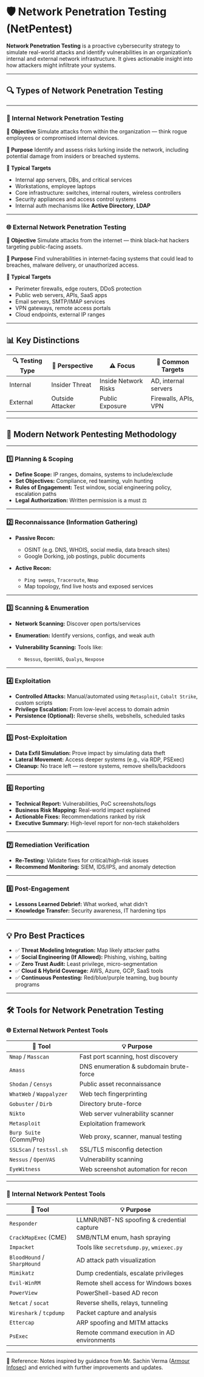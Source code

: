 
# 🛡️ Network Penetration Testing (NetPentest)

**Network Penetration Testing** is a proactive cybersecurity strategy to simulate real-world attacks and identify vulnerabilities in an organization’s internal and external network infrastructure. It gives actionable insight into how attackers might infiltrate your systems.

---

## 🔍 Types of Network Penetration Testing

---

### 🔐 Internal Network Penetration Testing

**🎯 Objective**
Simulate attacks from within the organization — think rogue employees or compromised internal devices.

**📌 Purpose**
Identify and assess risks lurking inside the network, including potential damage from insiders or breached systems.

**🎯 Typical Targets**

* Internal app servers, DBs, and critical services
* Workstations, employee laptops
* Core infrastructure: switches, internal routers, wireless controllers
* Security appliances and access control systems
* Internal auth mechanisms like **Active Directory**, **LDAP**

---

### 🌐 External Network Penetration Testing

**🎯 Objective**
Simulate attacks from the internet — think black-hat hackers targeting public-facing assets.

**📌 Purpose**
Find vulnerabilities in internet-facing systems that could lead to breaches, malware delivery, or unauthorized access.

**🎯 Typical Targets**

* Perimeter firewalls, edge routers, DDoS protection
* Public web servers, APIs, SaaS apps
* Email servers, SMTP/IMAP services
* VPN gateways, remote access portals
* Cloud endpoints, external IP ranges

---

## 📊 Key Distinctions

| 🔍 Testing Type | 👀 Perspective   | ⚠️ Focus             | 🎯 Common Targets    |
| --------------- | ---------------- | -------------------- | -------------------- |
| Internal        | Insider Threat   | Inside Network Risks | AD, internal servers |
| External        | Outside Attacker | Public Exposure      | Firewalls, APIs, VPN |

---

## 🚀 Modern Network Pentesting Methodology

---

### 1️⃣ Planning & Scoping

* **Define Scope:** IP ranges, domains, systems to include/exclude
* **Set Objectives:** Compliance, red teaming, vuln hunting
* **Rules of Engagement:** Test window, social engineering policy, escalation paths
* **Legal Authorization:** Written permission is a must ⚖️

---

### 2️⃣ Reconnaissance (Information Gathering)

* **Passive Recon:**

  * OSINT (e.g. DNS, WHOIS, social media, data breach sites)
  * Google Dorking, job postings, public documents

* **Active Recon:**

  * `Ping sweeps`, `Traceroute`, `Nmap`
  * Map topology, find live hosts and exposed services

---

### 3️⃣ Scanning & Enumeration

* **Network Scanning:** Discover open ports/services
* **Enumeration:** Identify versions, configs, and weak auth
* **Vulnerability Scanning:** Tools like:

  * `Nessus`, `OpenVAS`, `Qualys`, `Nexpose`

---

### 4️⃣ Exploitation

* **Controlled Attacks:** Manual/automated using `Metasploit`, `Cobalt Strike`, custom scripts
* **Privilege Escalation:** From low-level access to domain admin
* **Persistence (Optional):** Reverse shells, webshells, scheduled tasks

---

### 5️⃣ Post-Exploitation

* **Data Exfil Simulation:** Prove impact by simulating data theft
* **Lateral Movement:** Access deeper systems (e.g., via RDP, PSExec)
* **Cleanup:** No trace left — restore systems, remove shells/backdoors

---

### 6️⃣ Reporting

* **Technical Report:** Vulnerabilities, PoC screenshots/logs
* **Business Risk Mapping:** Real-world impact explained
* **Actionable Fixes:** Recommendations ranked by risk
* **Executive Summary:** High-level report for non-tech stakeholders

---

### 7️⃣ Remediation Verification

* **Re-Testing:** Validate fixes for critical/high-risk issues
* **Recommend Monitoring:** SIEM, IDS/IPS, and anomaly detection

---

### 8️⃣ Post-Engagement

* **Lessons Learned Debrief:** What worked, what didn’t
* **Knowledge Transfer:** Security awareness, IT hardening tips

---

## 💡 Pro Best Practices

* ✅ **Threat Modeling Integration:** Map likely attacker paths
* ✅ **Social Engineering (If Allowed):** Phishing, vishing, baiting
* ✅ **Zero Trust Audit:** Least privilege, micro-segmentation
* ✅ **Cloud & Hybrid Coverage:** AWS, Azure, GCP, SaaS tools
* ✅ **Continuous Pentesting:** Red/blue/purple teaming, bug bounty programs

---


## 🛠️ Tools for Network Penetration Testing

### 🌐 External Network Pentest Tools

| 🔧 Tool                  | 💡 Purpose                              |
| ------------------------ | --------------------------------------- |
| `Nmap` / `Masscan`       | Fast port scanning, host discovery      |
| `Amass`                  | DNS enumeration & subdomain brute-force |
| `Shodan` / `Censys`      | Public asset reconnaissance             |
| `WhatWeb` / `Wappalyzer` | Web tech fingerprinting                 |
| `Gobuster` / `Dirb`      | Directory brute-force                   |
| `Nikto`                  | Web server vulnerability scanner        |
| `Metasploit`             | Exploitation framework                  |
| `Burp Suite` (Comm/Pro)  | Web proxy, scanner, manual testing      |
| `SSLScan` / `testssl.sh` | SSL/TLS misconfig detection             |
| `Nessus` / `OpenVAS`     | Vulnerability scanning                  |
| `EyeWitness`             | Web screenshot automation for recon     |

---

### 🔐 Internal Network Pentest Tools

| 🔧 Tool                     | 💡 Purpose                                  |
| --------------------------- | ------------------------------------------- |
| `Responder`                 | LLMNR/NBT-NS spoofing & credential capture  |
| `CrackMapExec` (CME)        | SMB/NTLM enum, hash spraying                |
| `Impacket`                  | Tools like `secretsdump.py`, `wmiexec.py`   |
| `BloodHound` / `SharpHound` | AD attack path visualization                |
| `Mimikatz`                  | Dump credentials, escalate privileges       |
| `Evil-WinRM`                | Remote shell access for Windows boxes       |
| `PowerView`                 | PowerShell-based AD recon                   |
| `Netcat` / `socat`          | Reverse shells, relays, tunneling           |
| `Wireshark` / `tcpdump`     | Packet capture and analysis                 |
| `Ettercap`                  | ARP spoofing and MITM attacks               |
| `PsExec`                    | Remote command execution in AD environments |

---

📖 Reference: Notes inspired by guidance from Mr. Sachin Verma ([Armour Infosec](https://www.armourinfosec.com/)) and enriched with further improvements and updates.
